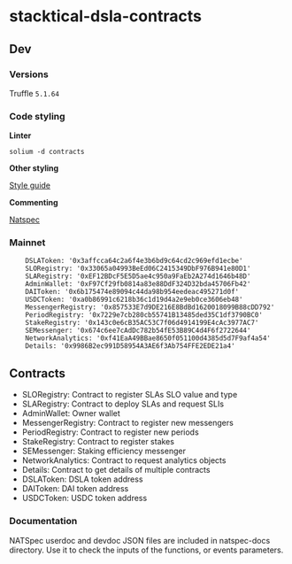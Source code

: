 # stacktical-dsla-contracts

## Dev

### Versions

Truffle `5.1.64`

### Code styling

**Linter**

`solium -d contracts`

**Other styling**

[Style guide](https://solidity.readthedocs.io/en/latest/style-guide.html)

**Commenting**

[Natspec](https://github.com/ethereum/wiki/wiki/Ethereum-Natural-Specification-Format)


### Mainnet

``` 
    DSLAToken: '0x3affcca64c2a6f4e3b6bd9c64cd2c969efd1ecbe'
    SLORegistry: '0x33065a04993BeEd06C2415349DbF976B941e80D1'
    SLARegistry: '0xEF12BDcF5E5D5ae4c950a9FaEb2A274d1646b48D'
    AdminWallet: '0xF97Cf29fb0814a83e88DdF324D32bda45706Fb42'
    DAIToken: '0x6b175474e89094c44da98b954eedeac495271d0f'
    USDCToken: '0xa0b86991c6218b36c1d19d4a2e9eb0ce3606eb48'
    MessengerRegistry: '0x857533E7d9DE216E8BdBd1620018099B88cDD792'
    PeriodRegistry: '0x7229e7cb280cb55741B13485ded35C1df3790BC0'
    StakeRegistry: '0x143c0e6cB35AC53C7f06d4914199E4cAc3977AC7'
    SEMessenger: '0x674c6ee7cAdDc782b54fE53B89C4d4F6f2722644'
    NetworkAnalytics: '0xf41EaA49BBae8650f051100d4385d5d7F9af4a54'
    Details: '0x9986B2ec991D58954A3AE6f3Ab754FFE2EDE21a4'
```

## Contracts
* SLORegistry: Contract to register SLAs SLO value and type
* SLARegistry: Contract to deploy SLAs and request SLIs
* AdminWallet: Owner wallet
* MessengerRegistry: Contract to register new messengers
* PeriodRegistry: Contract to register new periods
* StakeRegistry: Contract to register stakes
* SEMessenger: Staking efficiency messenger
* NetworkAnalytics: Contract to request analytics objects
* Details: Contract to get details of multiple contracts
* DSLAToken: DSLA token address
* DAIToken: DAI token address
* USDCToken: USDC token address

### Documentation
NATSpec userdoc and devdoc JSON files are included in natspec-docs directory. Use it to check the inputs of the functions, or events parameters.
